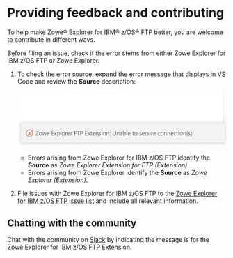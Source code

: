 # Providing feedback and contributing

To help make Zowe® Explorer for IBM® z/OS® FTP better, you are welcome to contribute in different ways.

Before filing an issue, check if the error stems from either Zowe Explorer for IBM z/OS FTP or Zowe Explorer.

1. To check the error source, expand the error message that displays in VS Code and review the **Source** description:

    ![Image that shows how to check the error source](../images/ze/ZE-ftp-find-source.gif)
    - Errors arising from Zowe Explorer for IBM z/OS FTP identify the **Source** as *Zowe Explorer Extension for FTP (Extension)*.
    - Errors arising from Zowe Explorer identify the **Source** as *Zowe Explorer (Extension)*.

2. File issues with Zowe Explorer for IBM z/OS FTP to the [Zowe Explorer for IBM z/OS FTP issue list](https://github.com/zowe/zowe-explorer-ftp-extension/issues) and include all relevant information.

## Chatting with the community

Chat with the community on [Slack](https://openmainframeproject.slack.com/archives/CUVE37Z5F) by indicating the message is for the Zowe Explorer for IBM z/OS FTP Extension.

